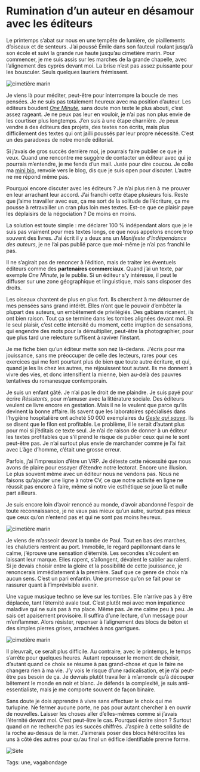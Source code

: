 # Rumination d’un auteur en désamour avec les éditeurs

Le printemps s’abat sur nous en une tempête de lumière, de piaillements d’oiseaux et de senteurs. J’ai poussé Émile dans son fauteuil roulant jusqu’à son école et suivi la grande rue haute jusqu’au cimetière marin. Pour commencer, je me suis assis sur les marches de la grande chapelle, avec l’alignement des cyprès devant moi. La brise n’est pas assez puissante pour les bousculer. Seuls quelques lauriers frémissent.

![cimetière marin](http://tcrouzet.comhttps://tcrouzet.com/images_tc/2016/03/cim1.jpg)

Je viens là pour méditer, peut-être pour interrompre la boucle de mes pensées. Je ne suis pas totalement heureux avec ma position d’auteur. Les éditeurs boudent [*One Minute*](http://tcrouzet.com/une-minute/), sans doute mon texte le plus abouti, c’est assez rageant. Je ne peux pas leur en vouloir, je n’ai pas non plus envie de les courtiser plus longtemps. J’en suis à une étape charnière. Je peux vendre à des éditeurs des projets, des textes non écrits, mais plus difficilement des textes qui ont jailli poussés par leur propre nécessité. C’est un des paradoxes de notre monde éditorial.

Si j’avais de gros succès derrière moi, je pourrais faire publier ce que je veux. Quand une rencontre me suggère de contacter un éditeur avec qui je pourrais m’entendre, je me fends d’un mail. Juste pour dire coucou. Je colle ma [mini bio](http://tcrouzet.com/informations/presentations-presse/), renvoie vers le blog, dis que je suis open pour discuter. L’autre ne me répond même pas.

Pourquoi encore discuter avec les éditeurs ? Je n’ai plus rien à me prouver en leur arrachant leur accord. J’ai franchi cette étape plusieurs fois. Reste que j’aime travailler avec eux, ça me sort de la solitude de l’écriture, ça me pousse à retravailler un cran plus loin mes textes. Est-ce que ce plaisir paye les déplaisirs de la négociation ? De moins en moins.

La solution est toute simple : me déclarer 100 % indépendant alors que je le suis pas vraiment pour mes textes longs, ce que nous appelons encore trop souvent des livres. J’ai écrit il y a deux ans un *Manifeste d’indépendance des auteurs*, je ne l’ai pas publié parce que moi-même je n’ai pas franchi le pas.

Il ne s’agirait pas de renoncer à l’édition, mais de traiter les éventuels éditeurs comme des **partenaires commerciaux**. Quand j’ai un texte, par exemple *One Minute*, je le publie. Si un éditeur s’y intéresse, il peut le diffuser sur une zone géographique et linguistique, mais sans disposer des droits.

Les oiseaux chantent de plus en plus fort. Ils cherchent à me détourner de mes pensées sans grand intérêt. Elles n’ont que le pouvoir d’embêter la plupart des auteurs, un embêtement de privilégiés. Des gabians ricanent, ils ont bien raison. Tout ça se termine dans les tombes alignées devant moi. Et le seul plaisir, c’est cette intensité du moment, cette irruption de sensations, qui engendre des mots pour la démultiplier, peut-être la photographier, pour que plus tard une relecture suffisent à raviver l’instant.

Je me fiche bien qu’un éditeur mette son nez là-dedans. J’écris pour ma jouissance, sans me préoccuper de celle des lecteurs, rares pour ces exercices qui me font pourtant plus de bien que toute autre écriture, et qui, quand je les lis chez les autres, me réjouissent tout autant. Ils me donnent à vivre des vies, et donc intensifient la mienne, bien au-delà des pauvres tentatives du romanesque contemporain.

Je suis un enfant gâté. Je n’ai pas le droit de me plaindre. Je suis payé pour écrire *Résistants*, pour m’amuser avec la littérature sociale. Des éditeurs veulent ce livre encore en gestation. Mais il ne le veulent que parce qu’ils devinent la bonne affaire. Ils savent que les laboratoires spécialisés dans l’hygiène hospitalière ont acheté 50 000 exemplaires du [*Geste qui sauve*](http://tcrouzet.com/le-geste-qui-sauve/). Ils se disent que le filon est profitable. Le problème, il le serait d’autant plus pour moi si j’éditais ce texte seul. Je n’ai de raison de donner à un éditeur les textes profitables que s’il prend le risque de publier ceux qui ne le sont peut-être pas. Je n’ai surtout plus envie de marchander comme je l’ai fait avec L’âge d’homme, c’était une grosse erreur.

Parfois, j’ai l’impression d’être un VRP. Je déteste cette nécessité que nous avons de plaire pour essayer d’étendre notre lectorat. Encore une illusion. Le plus souvent même avec un éditeur nous ne vendons pas. Nous ne faisons qu’ajouter une ligne à notre CV, ce que notre activité en ligne ne réussit pas encore à faire, même si notre vie esthétique se joue là et nulle part ailleurs.

Je suis encore loin d’avoir renoncé au monde, d’avoir abandonné l’espoir de toute reconnaissance, je ne vaux pas mieux qu’un autre, surtout pas mieux que ceux qu’on n’entend pas et qui ne sont pas moins heureux.

![cimetière marin](http://tcrouzet.comhttps://tcrouzet.com/images_tc/2016/03/cim3.jpg)

Je viens de m’asseoir devant la tombe de Paul. Tout en bas des marches, les chalutiers rentrent au port. Immobile, le regard papillonnant dans le calme, j’éprouve une sensation d’éternité. Les secondes s’écoulent en laissant leur marque. Elles rapent, s’allongent, dévalent le sablier au ralenti. Si je devais choisir entre la gloire et la possibilité de cette jouissance, je renoncerais immédiatement à la première. Sauf que ce genre de choix n’a aucun sens. C’est un pari enfantin. Une promesse qu’on se fait pour se rassurer quant à l’imprévisible avenir.

Une vague musique techno se lève sur les tombes. Elle n’arrive pas à y être déplacée, tant l’éternité avale tout. C’est plutôt moi avec mon impatience maladive qui ne suis pas à ma place. Même pas. Je me calme peu à peu. Je sais cet apaisement provisoire. Il suffira d’une lecture, d’un message pour m’enflammer. Alors résister, repenser à l’alignement des blocs de béton et des simples pierres grises, arrachées à nos garrigues.

![cimetière marin](http://tcrouzet.comhttps://tcrouzet.com/images_tc/2016/03/cim2.jpg)

Il pleuvrait, ce serait plus difficile. Au contraire, avec le printemps, le temps s’arrête pour quelques heures. Autant repousser le moment de choisir, d’autant quand ce choix se résume à pas grand-chose et que le faire ne changera rien à ma vie. J’y vois le risque d’une radicalisation, et je n’ai peut-être pas besoin de ça. Je devrais plutôt travailler à m’arrondir qu’à découper bêtement le monde en noir et blanc. Je défends la complexité, je suis anti-essentialiste, mais je me comporte souvent de façon binaire.

Sans doute je dois apprendre à vivre sans effectuer le choix qui me turlupine. Ne fermer aucune porte, ne pas pour autant chercher à en ouvrir de nouvelles. Laisser les choses aller d’elles-mêmes comme si j’avais l’éternité devant moi. C’est peut-être le cas. Pourquoi écrire sinon ? Surtout quand on ne recherche pas les succès chiffrés. J’aspire à cette solidité de la roche au-dessus de la mer. J’aimerais poser des blocs hétéroclites les uns à côté des autres pour qu’au final un édifice identifiable prenne forme.

![Sète](http://tcrouzet.comhttps://tcrouzet.com/images_tc/2016/03/cim4.jpg)



Tags: une, vagabondage